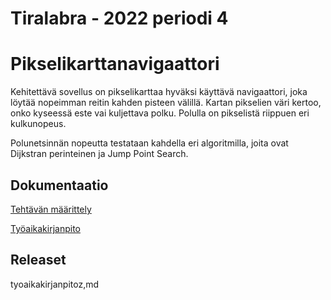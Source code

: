 # Tiralabra - 2022 periodi 4 

# Pikselikarttanavigaattori

Kehitettävä sovellus on pikselikarttaa hyväksi käyttävä navigaattori, joka löytää nopeimman reitin kahden pisteen välillä.  Kartan pikselien väri kertoo, onko kyseessä este vai kuljettava polku.  Polulla on pikselistä riippuen eri kulkunopeus.

Polunetsinnän nopeutta testataan kahdella eri algoritmilla, joita ovat Dijkstran perinteinen ja Jump Point Search.

## Dokumentaatio

[Tehtävän määrittely](https://github.com/lautanal/tiralabra/blob/master/dokumentaatio/maarittelydokumentti.md)

[Työaikakirjanpito](https://github.com/lautanal/tiralabra//blob/master/dokumentaatio/tyoaikakirjanpito.md)

## Releaset

tyoaikakirjanpitoz,md